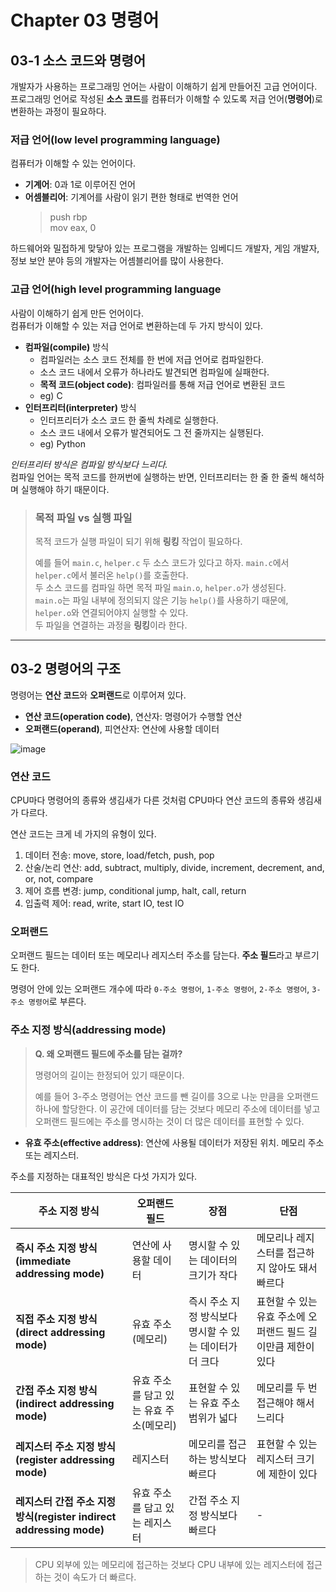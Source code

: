 # Chapter 03 명령어

## 03-1 소스 코드와 명령어

개발자가 사용하는 프로그래밍 언어는 사람이 이해하기 쉽게 만들어진 고급 언어이다. 프로그래밍 언어로 작성된 **소스 코드**를 컴퓨터가 이해할 수 있도록 저급 언어(**명령어**)로 변환하는 과정이 필요하다.

### 저급 언어(low level programming language)

컴퓨터가 이해할 수 있는 언어이다.

- **기계어**: 0과 1로 이루어진 언어
- **어셈블리어**: 기계어를 사람이 읽기 편한 형태로 번역한 언어
    > push  rbp\
    > mov   eax, 0

하드웨어와 밀접하게 맞닿아 있는 프로그램을 개발하는 임베디드 개발자, 게임 개발자, 정보 보안 분야 등의 개발자는 어셈블리어를 많이 사용한다.

### 고급 언어(high level programming language

사람이 이해하기 쉽게 만든 언어이다.\
컴퓨터가 이해할 수 있는 저급 언어로 변환하는데 두 가지 방식이 있다.

- **컴파일(compile)** 방식
  - 컴파일러는 소스 코드 전체를 한 번에 저급 언어로 컴파일한다.
  - 소스 코드 내에서 오류가 하나라도 발견되면 컴파일에 실패한다.
  - **목적 코드(object code)**: 컴파일러를 통해 저급 언어로 변환된 코드
  - eg) C
- **인터프리터(interpreter)** 방식
  - 인터프리터가 소스 코드 한 줄씩 차례로 실행한다.
  - 소스 코드 내에서 오류가 발견되어도 그 전 줄까지는 실행된다.
  - eg) Python

*인터프리터 방식은 컴파일 방식보다 느리다.*\
컴파일 언어는 목적 코드를 한꺼번에 실행하는 반면, 인터프리터는 한 줄 한 줄씩 해석하며 실행해야 하기 때문이다.

> ### 목적 파일 vs 실행 파일
>
> 목적 코드가 실행 파일이 되기 위해 **링킹** 작업이 필요하다.
>
> 예를 들어 `main.c`, `helper.c` 두 소스 코드가 있다고 하자. `main.c`에서 `helper.c`에서 불러온 `help()`를 호출한다.\
> 두 소스 코드를 컴파일 하면 목적 파일 `main.o`, `helper.o`가 생성된다.\
> `main.o`는 파일 내부에 정의되지 않은 기능 `help()`를 사용하기 때문에, `helper.o`와 연결되어야지 실행할 수 있다.\
> 두 파일을 연결하는 과정을 **링킹**이라 한다.

***

## 03-2 명령어의 구조

명령어는 **연산 코드**와 **오퍼랜드**로 이루어져 있다.

- **연산 코드(operation code)**, 연산자: 명령어가 수행할 연산
- **오퍼랜드(operand)**, 피연산자: 연산에 사용할 데이터

![image](https://github.com/boostcamp-5th-NLP05/cs-study/assets/81620001/90d6b989-40e3-4937-90e9-e71f077629f1)


### 연산 코드

CPU마다 명령어의 종류와 생김새가 다른 것처럼 CPU마다 연산 코드의 종류와 생김새가 다르다.

연산 코드는 크게 네 가지의 유형이 있다.

1. 데이터 전송: move, store, load/fetch, push, pop
2. 산술/논리 연산: add, subtract, multiply, divide, increment, decrement, and, or, not, compare
3. 제어 흐름 변경: jump, conditional jump, halt, call, return
4. 입출력 제어: read, write, start IO, test IO

### 오퍼랜드

오퍼랜드 필드는 데이터 또는 메모리나 레지스터 주소를 담는다. **주소 필드**라고 부르기도 한다.

명령어 안에 있는 오퍼랜드 개수에 따라 `0-주소 명령어`, `1-주소 명령어`, `2-주소 명령어`, `3-주소 명령어`로 부른다.

### 주소 지정 방식(addressing mode)

> **Q. 왜 오퍼랜드 필드에 주소를 담는 걸까?**
>
> 명령어의 길이는 한정되어 있기 때문이다.
>
> 예를 들어 3-주소 명령어는 연산 코드를 뺀 길이를 3으로 나눈 만큼을 오퍼랜드 하나에 할당한다. 이 공간에 데이터를 담는 것보다 메모리 주소에 데이터를 넣고 오퍼랜드 필드에는 주소를 명시하는 것이 더 많은 데이터를 표현할 수 있다.

- **유효 주소(effective address)**: 연산에 사용될 데이터가 저장된 위치. 메모리 주소 또는 레지스터.

주소를 지정하는 대표적인 방식은 다섯 가지가 있다.

|주소 지정 방식|오퍼랜드 필드|장점|단점|
|---|---|---|---|
|**즉시 주소 지정 방식(immediate addressing mode)**|연산에 사용할 데이터|명시할 수 있는 데이터의 크기가 작다|메모리나 레지스터를 접근하지 않아도 돼서 빠르다|
**직접 주소 지정 방식(direct addressing mode)**| 유효 주소(메모리)|즉시 주소 지정 방식보다 명시할 수 있는 데이터가 더 크다|표현할 수 있는 유효 주소에 오퍼랜드 필드 길이만큼 제한이 있다|
**간접 주소 지정 방식(indirect addressing mode)**|유효 주소를 담고 있는 유효 주소(메모리)|표현할 수 있는 유효 주소 범위가 넓다|메모리를 두 번 접근해야 해서 느리다|
**레지스터 주소 지정 방식(register addressing mode)**|레지스터|메모리를 접근하는 방식보다 빠르다|표현할 수 있는 레지스터 크기에 제한이 있다|
**레지스터 간접 주소 지정 방식(register indirect addressing mode)**|유효 주소를 담고 있는 레지스터|간접 주소 지정 방식보다 빠르다|-|

> CPU 외부에 있는 메모리에 접근하는 것보다 CPU 내부에 있는 레지스터에 접근하는 것이 속도가 더 빠르다.

